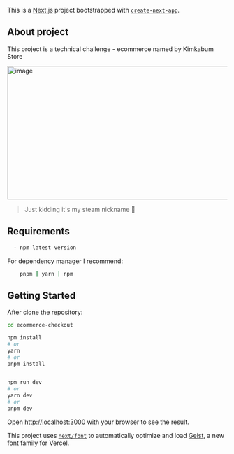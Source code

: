 This is a [Next.js](https://nextjs.org) project bootstrapped with [`create-next-app`](https://nextjs.org/docs/app/api-reference/cli/create-next-app).
## About project
This project is a technical challenge - ecommerce named by Kimkabum Store

<img width="1123" height="305" alt="image" src="https://github.com/user-attachments/assets/ba76ffd2-edd6-42a9-afaa-f6208e033ad5" />


>  Just kidding it's my steam nickname 🤡

## Requirements

```bash
  - npm latest version
```
  For dependency manager I recommend:
  
```bash
    pnpm | yarn | npm
```

## Getting Started

After clone the repository:

```bash
cd ecommerce-checkout

npm install
# or
yarn
# or
pnpm install


npm run dev
# or
yarn dev
# or
pnpm dev
```

Open [http://localhost:3000](http://localhost:3000) with your browser to see the result.


This project uses [`next/font`](https://nextjs.org/docs/app/building-your-application/optimizing/fonts) to automatically optimize and load [Geist](https://vercel.com/font), a new font family for Vercel.
